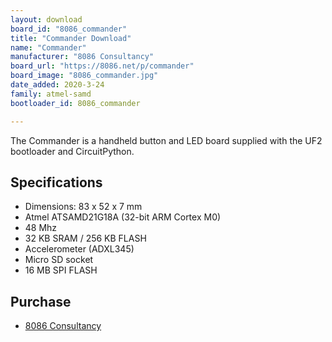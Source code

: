 ```yaml
---
layout: download
board_id: "8086_commander"
title: "Commander Download"
name: "Commander"
manufacturer: "8086 Consultancy"
board_url: "https://8086.net/p/commander"
board_image: "8086_commander.jpg"
date_added: 2020-3-24
family: atmel-samd
bootloader_id: 8086_commander

---
```


The Commander is a handheld button and LED board supplied with the UF2 bootloader and CircuitPython.

## Specifications

  - Dimensions: 83 x 52 x 7 mm
  - Atmel ATSAMD21G18A (32-bit ARM Cortex M0)
  - 48 Mhz
  - 32 KB SRAM / 256 KB FLASH
  - Accelerometer (ADXL345)
  - Micro SD socket
  - 16 MB SPI FLASH

## Purchase
* [8086 Consultancy](https://www.tindie.com/products/8086net/commander/)

